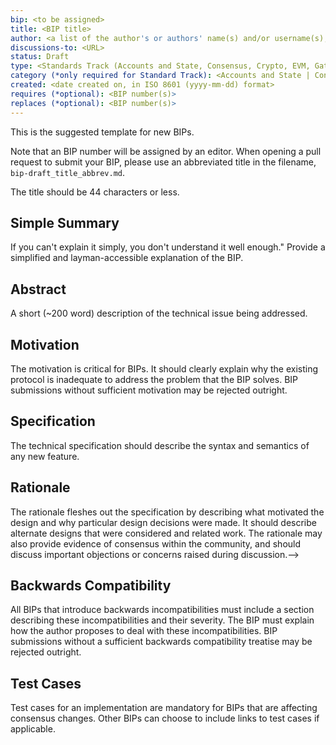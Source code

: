 ```yaml
---
bip: <to be assigned>
title: <BIP title>
author: <a list of the author's or authors' name(s) and/or username(s), or name(s) and email(s), e.g. (use with the parentheses or triangular brackets): FirstName LastName (@GitHubUsername), FirstName LastName <foo@bar.com>, FirstName (@GitHubUsername) and GitHubUsername (@GitHubUsername)>
discussions-to: <URL>
status: Draft
type: <Standards Track (Accounts and State, Consensus, Crypto, EVM, Gateway)  | Informational | Meta>
category (*only required for Standard Track): <Accounts and State | Consensus | Crypto | EVM | Gateway>
created: <date created on, in ISO 8601 (yyyy-mm-dd) format>
requires (*optional): <BIP number(s)>
replaces (*optional): <BIP number(s)>
---
```


<!--You can leave these HTML comments in your merged BIP and delete the visible duplicate text guides, they will not appear and may be helpful to refer to if you edit it again. This is the suggested template for new BIPs. Note that an BIP number will be assigned by an editor. When opening a pull request to submit your BIP, please use an abbreviated title in the filename, `bip-draft_title_abbrev.md`. The title should be 44 characters or less.-->
This is the suggested template for new BIPs.

Note that an BIP number will be assigned by an editor. When opening a pull request to submit your BIP, please use an abbreviated title in the filename, `bip-draft_title_abbrev.md`.

The title should be 44 characters or less.

## Simple Summary
<!--"If you can't explain it simply, you don't understand it well enough." Provide a simplified and layman-accessible explanation of the BIP.-->
If you can't explain it simply, you don't understand it well enough." Provide a simplified and layman-accessible explanation of the BIP.

## Abstract
<!--A short (~200 word) description of the technical issue being addressed.-->
A short (~200 word) description of the technical issue being addressed.

## Motivation
<!--The motivation is critical It should clearly explain why the existing protocol is inadequate to address the problem that the BIP solves. BIP submissions without sufficient motivation may be rejected outright.-->
The motivation is critical for BIPs. It should clearly explain why the existing protocol is inadequate to address the problem that the BIP solves. BIP submissions without sufficient motivation may be rejected outright.

## Specification
<!--The technical specification should describe the syntax and semantics of any new feature.-->
The technical specification should describe the syntax and semantics of any new feature.

## Rationale
<!--The rationale fleshes out the specification by describing what motivated the design and why particular design decisions were made. It should describe alternate designs that were considered and related work. The rationale may also provide evidence of consensus within the community, and should discuss important objections or concerns raised during discussion.-->
The rationale fleshes out the specification by describing what motivated the design and why particular design decisions were made. It should describe alternate designs that were considered and related work. The rationale may also provide evidence of consensus within the community, and should discuss important objections or concerns raised during discussion.-->

## Backwards Compatibility
<!--All BIPs that introduce backwards incompatibilities must include a section describing these incompatibilities and their severity. The BIP must explain how the author proposes to deal with these incompatibilities. BIP submissions without a sufficient backwards compatibility treatise may be rejected outright.-->
All BIPs that introduce backwards incompatibilities must include a section describing these incompatibilities and their severity. The BIP must explain how the author proposes to deal with these incompatibilities. BIP submissions without a sufficient backwards compatibility treatise may be rejected outright.

## Test Cases
<!--Test cases for an implementation are mandatory for BIPs that are affecting consensus changes. Other BIPs can choose to include links to test cases if applicable.-->
Test cases for an implementation are mandatory for BIPs that are affecting consensus changes. Other BIPs can choose to include links to test cases if applicable.
